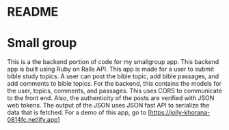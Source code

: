 # README

# Small group

This is a the backend portion of code for my smallgroup app. This backend app is built using Ruby on Rails API. This app is made for a user to submit bible study topics. A user can post the bible topic, add bible passages, and add comments to bible topics. For the backend, this contains the models for the user, topics, comments, and passages. This uses CORS to communicate to the front end. Also, the authenticity of the posts are verified with JSON web tokens. The output of the JSON uses JSON fast API to serialize the data that is fetched. For a demo of this app, go to [https://jolly-khorana-0814fc.netlify.app]


